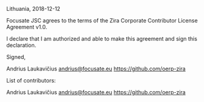 Lithuania, 2018-12-12

Focusate JSC agrees to the terms of the Zira Corporate Contributor License
Agreement v1.0.

I declare that I am authorized and able to make this agreement and sign this
declaration.

Signed,

Andrius Laukavičius andrius@focusate.eu https://github.com/oerp-zira

List of contributors:

Andrius Laukavičius andrius@focusate.eu https://github.com/oerp-zira
